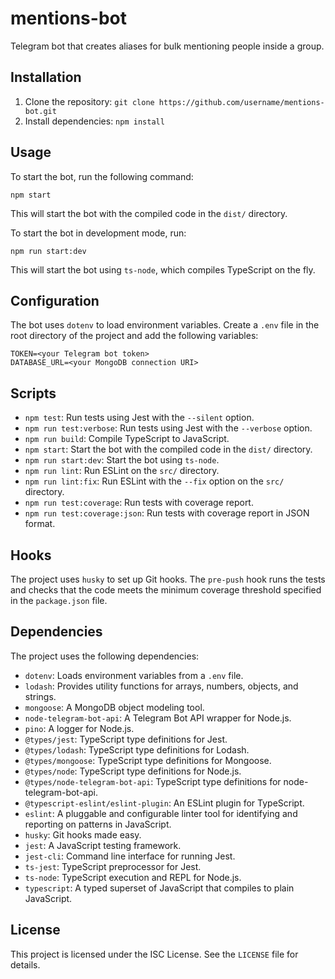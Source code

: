 # mentions-bot

Telegram bot that creates aliases for bulk mentioning people inside a group.

## Installation

1. Clone the repository: `git clone https://github.com/username/mentions-bot.git`
2. Install dependencies: `npm install`

## Usage

To start the bot, run the following command:

``npm start``

This will start the bot with the compiled code in the `dist/` directory.

To start the bot in development mode, run:

``npm run start:dev``


This will start the bot using `ts-node`, which compiles TypeScript on the fly.

## Configuration

The bot uses `dotenv` to load environment variables. Create a `.env` file in the root directory of the project and add the following variables:

```
TOKEN=<your Telegram bot token>
DATABASE_URL=<your MongoDB connection URI>
```

## Scripts

- `npm test`: Run tests using Jest with the `--silent` option.
- `npm run test:verbose`: Run tests using Jest with the `--verbose` option.
- `npm run build`: Compile TypeScript to JavaScript.
- `npm start`: Start the bot with the compiled code in the `dist/` directory.
- `npm run start:dev`: Start the bot using `ts-node`.
- `npm run lint`: Run ESLint on the `src/` directory.
- `npm run lint:fix`: Run ESLint with the `--fix` option on the `src/` directory.
- `npm run test:coverage`: Run tests with coverage report.
- `npm run test:coverage:json`: Run tests with coverage report in JSON format.

## Hooks

The project uses `husky` to set up Git hooks. The `pre-push` hook runs the tests and checks that the code meets the minimum coverage threshold specified in the `package.json` file.

## Dependencies

The project uses the following dependencies:

- `dotenv`: Loads environment variables from a `.env` file.
- `lodash`: Provides utility functions for arrays, numbers, objects, and strings.
- `mongoose`: A MongoDB object modeling tool.
- `node-telegram-bot-api`: A Telegram Bot API wrapper for Node.js.
- `pino`: A logger for Node.js.
- `@types/jest`: TypeScript type definitions for Jest.
- `@types/lodash`: TypeScript type definitions for Lodash.
- `@types/mongoose`: TypeScript type definitions for Mongoose.
- `@types/node`: TypeScript type definitions for Node.js.
- `@types/node-telegram-bot-api`: TypeScript type definitions for node-telegram-bot-api.
- `@typescript-eslint/eslint-plugin`: An ESLint plugin for TypeScript.
- `eslint`: A pluggable and configurable linter tool for identifying and reporting on patterns in JavaScript.
- `husky`: Git hooks made easy.
- `jest`: A JavaScript testing framework.
- `jest-cli`: Command line interface for running Jest.
- `ts-jest`: TypeScript preprocessor for Jest.
- `ts-node`: TypeScript execution and REPL for Node.js.
- `typescript`: A typed superset of JavaScript that compiles to plain JavaScript.

## License

This project is licensed under the ISC License. See the `LICENSE` file for details.
